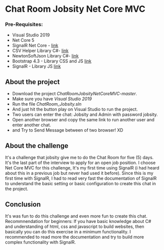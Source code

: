 
# Chat Room Jobsity Net Core MVC

### Pre-Requisites: 
- Visual Studio 2019
- Net Core 5
- SignalR Net Core - [link](https://docs.microsoft.com/en-us/aspnet/core/signalr/introduction?view=aspnetcore-6.0)
- CSV Helper Library C#- [link](https://joshclose.github.io/CsvHelper/)
- NewtonSoftJson Library C#- [link](https://joshclose.github.io/CsvHelper/)
- Bootstrap 4.3 - Library CSS and JS [link](https://getbootstrap.com/docs/4.6/getting-started/introduction/) 
- SignalR - Library JS [link](https://getbootstrap.com/docs/4.6/getting-started/introduction/) 

## About the project
- Download the project _ChatRoomJobsityNetCoreMVC-master_.
- Make sure you have _Visual Studio 2019_
- Run the file _ChatRoom_Jobsity.sln_
- And just hit the button play on Visual Studio to run the project.
- Two users can enter the chat: Jobsity and Admin with password jobsity.
- Open another browser and copy the same link to run another user and enter another chat.
- and Try to Send Message between of two browser! XD


## About the challenge

It's a challenge that jobsity give me to do the Chat Room for five (5) days.
It's the last part of the interview to apply for an open job position. 
I choose Net Core MVC for this challenge, It's my first time using SignalR (i had heard about this in a previous job but never had used it before).
Since this is my first time with SignalR, I had to read very fast the documentation of SignalR to understand the basic setting or basic configuration to create this chat in the project.

## Conclusion

It's was fun to do this challenge and even more fun to create this chat. Recommnendation for beginners: If you have basic knowledge about C# and understanding of html, css and javascript to build websites, then basically you can do this exercise in a minimum functionality. I recommended to read more the documentation and try to build more complex functionality with SignalR.  
